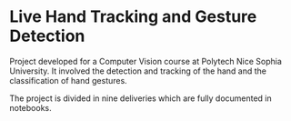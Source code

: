 # Live Hand Tracking and Gesture Detection
Project developed for a Computer Vision course at Polytech Nice Sophia University. It involved the detection and tracking of the hand and the classification of hand gestures. 

The project is divided in nine deliveries which are fully documented in notebooks.
